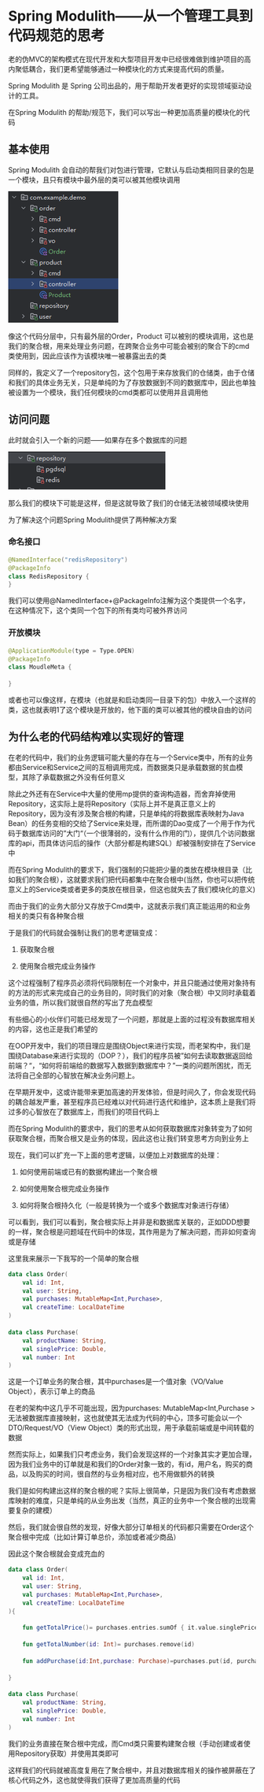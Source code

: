 # Spring Modulith——从一个管理工具到代码规范的思考

老的伪MVC的架构模式在现代开发和大型项目开发中已经很难做到维护项目的高内聚低耦合，我们更希望能够通过一种模块化的方式来提高代码的质量。

Spring Modulith 是 Spring 公司出品的，用于帮助开发者更好的实现领域驱动设计的工具。

在Spring Modulith 的帮助/规范下，我们可以写出一种更加高质量的模块化的代码

## 基本使用

Spring Modulith 会自动的帮我们对包进行管理，它默认与启动类相同目录的包是一个模块，且只有模块中最外层的类可以被其他模块调用

![image.png](https://raw.githubusercontent.com/CoteNite/Blog_img/master/blogImg/20250925205237.png)

像这个代码分层中，只有最外层的Order，Product 可以被别的模块调用，这也是我们的聚合根，用来处理业务问题，在跨聚合业务中可能会被别的聚合下的cmd类使用到，因此应该作为该模块唯一被暴露出去的类

同样的，我定义了一个repository包，这个包用于来存放我们的仓储类，由于仓储和我们的具体业务无关，只是单纯的为了存放数据到不同的数据库中，因此也单独被设置为一个模块，我们任何模块的cmd类都可以使用并且调用他

## 访问问题

此时就会引入一个新的问题——如果存在多个数据库的问题

![image.png](https://raw.githubusercontent.com/CoteNite/Blog_img/master/blogImg/20250925210117.png)

那么我们的模块下可能是这样，但是这就导致了我们的仓储无法被领域模块使用

为了解决这个问题Spring Modulith提供了两种解决方案

### 命名接口

```kotlin
@NamedInterface("redisRepository")  
@PackageInfo
class RedisRepository {  
}
```

我们可以使用@NamedInterface+@PackageInfo注解为这个类提供一个名字，在这种情况下，这个类同一个包下的所有类均可被外界访问

### 开放模块

```kotlin
@ApplicationModule(type = Type.OPEN)
@PackageInfo
class MoudleMeta {

}
```

或者也可以像这样，在模块（也就是和启动类同一目录下的包）中放入一个这样的类，这也就表明1了这个模块是开放的，他下面的类可以被其他的模块自由的访问

## 为什么老的代码结构难以实现好的管理

在老的代码中，我们的业务逻辑可能大量的存在与一个Service类中，所有的业务都由Service和Service之间的互相调用完成，而数据类只是承载数据的贫血模型，其除了承载数据之外没有任何意义

除此之外还有在Service中大量的使用mp提供的查询构造器，而舍弃掉使用Repository，这实际上是将Repository（实际上并不是真正意义上的Repository，因为没有涉及聚合根的构建，只是单纯的将数据库表映射为Java Bean）的任务变相的交给了Service来处理，而所谓的Dao变成了一个用于作为代码于数据库访问的”大门“（一个很薄弱的，没有什么作用的门），提供几个访问数据库的api，而具体访问后的操作（大部分都是构建SQL）却被强制安排在了Service中

而在Spring Modulith的要求下，我们强制的只能把少量的类放在模块根目录（比如我们的聚合根），这就要求我们把代码都集中在聚合根中(当然，你也可以把传统意义上的Service类或者更多的类放在根目录，但这也就失去了我们模块化的意义)

而由于我们的业务大部分又存放于Cmd类中，这就表示我们真正能运用的和业务相关的类只有各种聚合根

于是我们的代码就会强制让我们的思考逻辑变成：

1. 获取聚合根

2. 使用聚合根完成业务操作

这个过程强制了程序员必须将代码限制在一个对象中，并且只能通过使用对象持有的方法的形式来完成自己的业务目的，同时我们的对象（聚合根）中又同时承载着业务的值，所以我们就很自然的写出了充血模型

有些细心的小伙伴们可能已经发现了一个问题，那就是上面的过程没有数据库相关的内容，这也正是我们希望的

在OOP开发中，我们的项目理应是围绕Object来进行实现，而老架构中，我们是围绕Database来进行实现的（DOP？），我们的程序员被”如何去读取数据返回给前端？“，“如何将前端给的数据写入数据到数据库中？”一类的问题所困扰，而无法将自己全部的心智放在解决业务问题上。

在早期开发中，这或许能带来更加高速的开发体验，但是时间久了，你会发现代码的耦合越发严重，甚至程序员已经难以对代码进行迭代和维护，这本质上是我们将过多的心智放在了数据库上，而我们的项目代码上

而在Spring Modulith的要求中，我们的思考从如何获取数据库对象转变为了如何获取聚合根，而聚合根又是业务的体现，因此这也让我们转变思考方向到业务上

现在，我们可以扩充一下上面的思考逻辑，以便加上对数据库的处理：

1. 如何使用前端或已有的数据构建出一个聚合根

2. 如何使用聚合根完成业务操作

3. 如何将聚合根持久化（一般是转换为一个或多个数据库对象进行存储）

可以看到，我们可以看到，聚合根实际上并非是和数据库关联的，正如DDD想要的一样，聚合根是问题域在代码中的体现，其作用是为了解决问题，而非如何查询或是存储

这里我来展示一下我写的一个简单的聚合根

```kotlin
data class Order(
    val id: Int,
    val user: String,
    val purchases: MutableMap<Int,Purchase>,
    val createTime: LocalDateTime
)

data class Purchase(
    val productName: String,
    val singlePrice: Double,
    val number: Int
)
```

这是一个订单业务的聚合根，其中purchases是一个值对象（VO/Value Object），表示订单上的商品

在老的架构中这几乎不可能出现，因为purchases: MutableMap<Int,Purchase >无法被数据库直接映射，这也就使其无法成为代码的中心，顶多可能会以一个DTO/Request/VO（View Object）类的形式出现，用于承载前端或是中间转载的数据

然而实际上，如果我们只考虑业务，我们会发现这样的一个对象其实才更加合理，因为我们业务中的订单就是和我们的Order对象一致的，有id，用户名，购买的商品，以及购买的时间，很自然的与业务相对应，也不用做额外的转换

我们是如何构建出这样的聚合根的呢？实际上很简单，只是因为我们没有考虑数据库映射的难度，只是单纯的从业务出发（当然，真正的业务中一个聚合根的出现需要复杂的建模）

然后，我们就会很自然的发现，好像大部分订单相关的代码都只需要在Order这个聚合根中完成（比如计算订单总价，添加或者减少商品）

因此这个聚合根就会变成充血的

```kotlin
data class Order(
    val id: Int,
    val user: String,
    val purchases: MutableMap<Int,Purchase>,
    val createTime: LocalDateTime
){

    fun getTotalPrice()= purchases.entries.sumOf { it.value.singlePrice*it.value.number }

    fun getTotalNumber(id: Int)= purchases.remove(id)

    fun addPurchase(id:Int,purchase: Purchase)=purchases.put(id, purchase)

}

data class Purchase(
    val productName: String,
    val singlePrice: Double,
    val number: Int
)
```

我们的业务直接在聚合根中完成，而Cmd类只需要构建聚合根（手动创建或者使用Repository获取）并使用其类即可

这样我们的代码就被高度复用在了聚合根中，并且对数据库相关的操作被屏蔽在了核心代码之外，这也就使得我们获得了更加高质量的代码